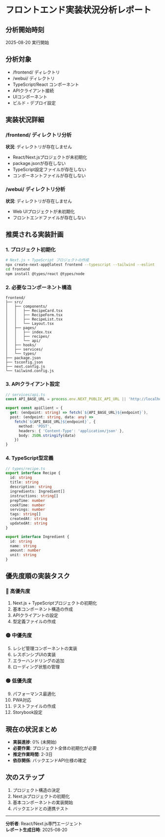 # フロントエンド実装状況分析レポート

## 分析開始時刻
2025-08-20 実行開始

## 分析対象
- /frontend/ ディレクトリ
- /webui/ ディレクトリ
- TypeScript/React コンポーネント
- APIクライアント接続
- UIコンポーネント
- ビルド・デプロイ設定

## 実装状況詳細

### /frontend/ ディレクトリ分析
**状況**: ディレクトリが存在しません
- React/Next.jsプロジェクトが未初期化
- package.jsonが存在しない
- TypeScript設定ファイルが存在しない
- コンポーネントファイルが存在しない

### /webui/ ディレクトリ分析  
**状況**: ディレクトリが存在しません
- Web UIプロジェクトが未初期化
- フロントエンドファイルが存在しない

## 推奨される実装計画

### 1. プロジェクト初期化
```bash
# Next.js + TypeScript プロジェクトの作成
npx create-next-app@latest frontend --typescript --tailwind --eslint
cd frontend
npm install @types/react @types/node
```

### 2. 必要なコンポーネント構造
```
frontend/
├── src/
│   ├── components/
│   │   ├── RecipeCard.tsx
│   │   ├── RecipeForm.tsx
│   │   ├── RecipeList.tsx
│   │   └── Layout.tsx
│   ├── pages/
│   │   ├── index.tsx
│   │   ├── recipes/
│   │   └── api/
│   ├── hooks/
│   ├── services/
│   └── types/
├── package.json
├── tsconfig.json
├── next.config.js
└── tailwind.config.js
```

### 3. APIクライアント設定
```typescript
// services/api.ts
const API_BASE_URL = process.env.NEXT_PUBLIC_API_URL || 'http://localhost:8000'

export const apiClient = {
  get: (endpoint: string) => fetch(`${API_BASE_URL}${endpoint}`),
  post: (endpoint: string, data: any) => 
    fetch(`${API_BASE_URL}${endpoint}`, {
      method: 'POST',
      headers: { 'Content-Type': 'application/json' },
      body: JSON.stringify(data)
    })
}
```

### 4. TypeScript型定義
```typescript
// types/recipe.ts
export interface Recipe {
  id: string
  title: string
  description: string
  ingredients: Ingredient[]
  instructions: string[]
  prepTime: number
  cookTime: number
  servings: number
  tags: string[]
  createdAt: string
  updatedAt: string
}

export interface Ingredient {
  id: string
  name: string
  amount: number
  unit: string
}
```

## 優先度順の実装タスク

### 🔴 高優先度
1. Next.js + TypeScriptプロジェクトの初期化
2. 基本コンポーネント構造の作成
3. APIクライアントの設定
4. 型定義ファイルの作成

### 🟡 中優先度
5. レシピ管理コンポーネントの実装
6. レスポンシブUIの実装
7. エラーハンドリングの追加
8. ローディング状態の管理

### 🟢 低優先度
9. パフォーマンス最適化
10. PWA対応
11. テストファイルの作成
12. Storybook設定

## 現在の状況まとめ
- **実装進捗**: 0% (未開始)
- **必要作業**: プロジェクト全体の初期化が必要
- **推定作業時間**: 2-3日
- **依存関係**: バックエンドAPI仕様の確定

## 次のステップ
1. プロジェクト構造の決定
2. Next.jsプロジェクトの初期化
3. 基本コンポーネントの実装開始
4. バックエンドとの連携テスト

---
**分析者**: React/Next.js専門エージェント  
**レポート生成日時**: 2025-08-20